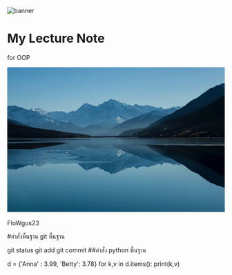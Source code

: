 ![banner](https://picsum.photos/800/250)

# My Lecture Note

for OOP

![download banner](./bg.jpg)

FloWgus23

#คำสั่งพื้นฐาน git พื้นฐาน

git status
git add
git commit
##คำสั่ง python พื้นฐาน

d = {'Anna' : 3.99, 'Betty': 3.78}
for k,v in d.items():
  print(k,v)
